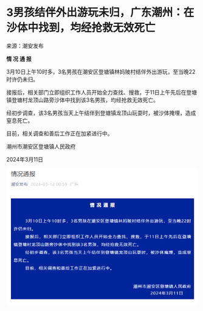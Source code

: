 # 3男孩结伴外出游玩未归，广东潮州：在沙体中找到，均经抢救无效死亡

来源：潮安发布

**情 况 通 报**

3月10日上午10时多，3名男孩在潮安区登塘镇林妈陂村结伴外出游玩，至当晚22时许仍未归。

接报后，相关部门立即组织工作人员开始全力查找、搜救，于11日上午先后在登塘镇登塘村龙顶山路旁沙体中找到该3名男孩，均经抢救无效死亡。

经初步调查，该3名男孩当天上午结伴到登塘镇龙顶山玩耍时，被沙体掩埋，造成窒息死亡。

目前，相关调查和善后工作正在加紧进行中。

潮州市潮安区登塘镇人民政府

2024年3月11日

![891e75ece0c055df999afe298821a78c.jpg](https://raw.githubusercontent.com/qqhsx/qqnews_image/main/2024/03/12/3男孩结伴外出游玩未归，广东潮州：在沙体中找到，均经抢救无效死亡/891e75ece0c055df999afe298821a78c.jpg)

